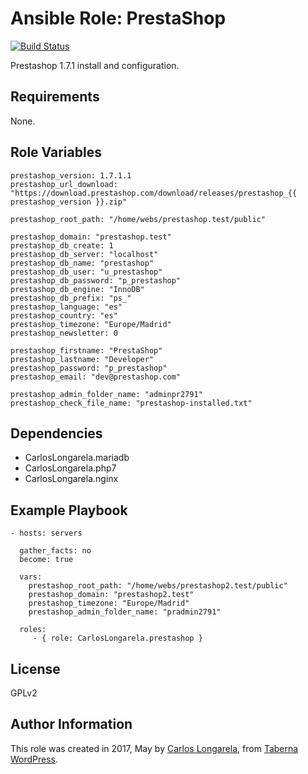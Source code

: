 Ansible Role: PrestaShop
=========

[![Build Status](https://travis-ci.org/CarlosLongarela/ansible-role-prestashop.svg?branch=master)](https://travis-ci.org/CarlosLongarela/ansible-role-prestashop)

Prestashop 1.7.1 install and configuration.

Requirements
------------

None.

Role Variables
--------------

    prestashop_version: 1.7.1.1
    prestashop_url_download: "https://download.prestashop.com/download/releases/prestashop_{{ prestashop_version }}.zip"

    prestashop_root_path: "/home/webs/prestashop.test/public"

    prestashop_domain: "prestashop.test"
    prestashop_db_create: 1
    prestashop_db_server: "localhost"
    prestashop_db_name: "prestashop"
    prestashop_db_user: "u_prestashop"
    prestashop_db_password: "p_prestashop"
    prestashop_db_engine: "InnoDB"
    prestashop_db_prefix: "ps_"
    prestashop_language: "es"
    prestashop_country: "es"
    prestashop_timezone: "Europe/Madrid"
    prestashop_newsletter: 0

    prestashop_firstname: "PrestaShop"
    prestashop_lastname: "Developer"
    prestashop_password: "p_prestashop"
    prestashop_email: "dev@prestashop.com"

    prestashop_admin_folder_name: "adminpr2791"
    prestashop_check_file_name: "prestashop-installed.txt"

Dependencies
------------

  - CarlosLongarela.mariadb
  - CarlosLongarela.php7
  - CarlosLongarela.nginx

Example Playbook
----------------

    - hosts: servers

      gather_facts: no
      become: true

      vars:
        prestashop_root_path: "/home/webs/prestashop2.test/public"
        prestashop_domain: "prestashop2.test"
        prestashop_timezone: "Europe/Madrid"
        prestashop_admin_folder_name: "pradmin2791"

      roles:
         - { role: CarlosLongarela.prestashop }

License
-------

GPLv2

Author Information
------------------

This role was created in 2017, May by [Carlos Longarela](mailto:carlos@longarela.eu), from [Taberna WordPress](https://tabernawp.com/).
